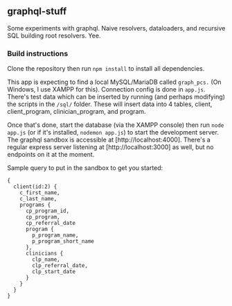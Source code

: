 ## graphql-stuff

Some experiments with graphql. Naive resolvers, dataloaders, and recursive SQL building root resolvers. Yee.

### Build instructions
Clone the repository then run `npm install` to install all dependencies.

This app is expecting to find a local MySQL/MariaDB called `graph_pcs.` (On Windows, I use XAMPP for this). Connection config is done in `app.js`. There's test data which can be inserted by running (and perhaps modifying) the scripts in the `/sql/` folder. These will insert data into 4 tables, client, client_program, clinician_program, and program.

Once that's done, start the database (via the XAMPP console) then run `node app.js` (or if it's installed, `nodemon app.js`) to start the development server. The graphql sandbox is accessible at [http://localhost:4000]. There's a regular express server listening at [http://localhost:3000] as well, but no endpoints on it at the moment.

Sample query to put in the sandbox to get you started:
```
{
  client(id:2) {
    c_first_name,
    c_last_name,
    programs {
      cp_program_id,
      cp_program,
      cp_referral_date
      program {
        p_program_name,
        p_program_short_name
      },
      clinicians {
        clp_name,
        clp_referral_date,
        clp_start_date
      }
  	}
  }
}
```

